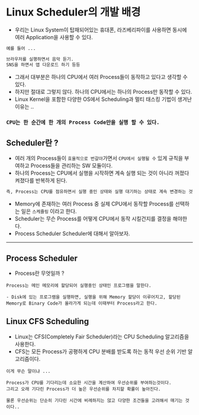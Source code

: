 # Linux Scheduler의 개발 배경

- 우리는 Linux System이 탑재되어있는 휴대폰, 라즈베리파이를 사용하면 동시에 여러 Application을 사용할 수 있다.

```markdown
예를 들어 ...

브라우저를 실행하면서 음악 듣기.
SNS을 하면서 앱 다운로드 하기 등등
```

- 그래서 대부분은 하나의 CPU에서 여러 Process들이 동작하고 있다고 생각할 수 있다.
- 하지만 절대로 그렇지 않다. 하나의 CPU에서는 하나의 Process만 동작할 수 있다.
- Linux Kernel을 포함한 다양한 OS에서 Scheduling과 멀티 태스킹 기법이 생겨난 이유는 ..

### `CPU는 한 순간에 한 개의 Process Code만을 실행 할 수 있다.`

## Scheduler란 ?

- 여러 개의 Process들이 `효율적으로 번갈아`가면서 `CPU에서 실행될 수` 있게 규칙을 부여하고 Process들을 관리하는 SW 모듈이다.
- 하나의 Process는 CPU에서 실행을 시작하면 계속 실행 되는 것이 아니라 꺼졌다 켜졌다를 반복하게 된다.

```markdown
즉, Process는 CPU를 점유하면서 실행 중인 상태와 실행 대기하는 상태로 계속 변경하는 것이다.
```

- Memory에 존재하는 여러 Process 중 실제 CPU에서 동작할 Process를 선택하는 일은 `스케쥴링` 이라고 한다.
- Scheduler는 무슨 Process를 어떻게 CPU에서 동작 시킬건지를 결정을 해야한다.
- Process Scheduler Scheduler에 대해서 알아보자.

---

## Process Scheduler

- Process란 무엇일까 ?

```docker
Process는 메인 메모리에 할당되어 실행중인 상태인 프로그램을 말한다.

- Disk에 있는 프로그램을 실행하면, 실행을 위해 Memory 할당이 이루어지고, 할당된 Memory로 Binary Code가 올라가게 되는데 이때부터 Process라고 한다.
```

## Linux CFS Scheduling

- Linux는 CFS(Completely Fair Scheduler)라는 CPU Scheduling 알고리즘을 사용한다.
- CFS는 모든 Process가 공평하게 CPU 분배를 받도록 하는 동적 우선 순위 기반 알고리즘이다.

```docker
이게 무슨 말이냐 ...

Process가 CPU를 기다리는데 소요한 시간을 계산하여 우선순위를 부여하는것이다.
그리고 오래 기다린 Process가 더 높은 우선순위를 차지할 확률이 높아진다. 

물론 우선순위는 단순히 기다린 시간에 비례하지는 않고 다양한 조건들을 고려해서 매기는 것이다..
```
